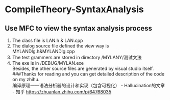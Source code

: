 # CompileTheory-SyntaxAnalysis
## Use MFC to view the syntax analysis process
  1. The  class file is LAN.h & LAN.cpp<br>
  2. The dialog source file defined the view way is MYLANDlg.h&MYLANDlg.cpp<br>
  3. The test grammers are stored in directory /MYLANY/测试文法<br>
  3. The exe is in /DEBUG/MYLAN.exe<br>
  Besides, the other source files are generated by visual studio itself.<br>
###Thanks for reading and you can get detailed description of the code on my zhihu. <br>
编译原理——语法分析器的设计和实现（包含可视化） - Hallucination的文章 - 知乎 https://zhuanlan.zhihu.com/p/64768035<br>
